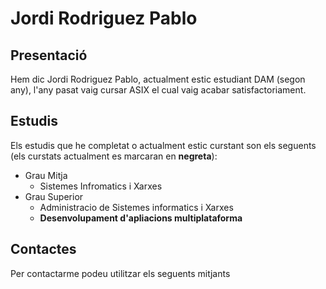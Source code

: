 # Jordi Rodriguez Pablo

## Presentació

Hem dic Jordi Rodriguez Pablo, actualment estic estudiant DAM (segon any), l'any pasat vaig cursar ASIX el cual vaig acabar satisfactoriament.

## Estudis

Els estudis que he completat o actualment estic curstant son els seguents (els curstats actualment es marcaran en **negreta**):

- Grau Mitja
  - Sistemes Infromatics i Xarxes
- Grau Superior 
  - Administracio de Sistemes informatics i Xarxes 
  - **Desenvolupament d'apliacions multiplataforma**

## Contactes

Per contactarme podeu utilitzar els seguents mitjants
